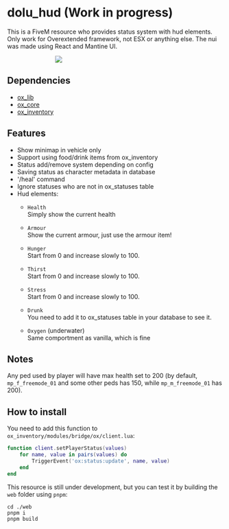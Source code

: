 # dolu_hud (Work in progress)

This is a FiveM resource who provides status system with hud elements.
Only work for Overextended framework, not ESX or anything else.
The nui was made using React and Mantine UI.
<div align='center' style='width:25vw'><img src='https://i.imgur.com/depQRs9.png'/></div>

## Dependencies
- [ox_lib](https://github.com/overextended/ox_lib/releases/latest)
- [ox_core](https://github.com/overextended/ox_core/releases/latest)
- [ox_inventory](https://github.com/overextended/ox_inventory/releases/latest)

## Features
- Show minimap in vehicle only
- Support using food/drink items from ox_inventory
- Status add/remove system depending on config
- Saving status as character metadata in database
- '/heal' command
- Ignore statuses who are not in ox_statuses table
- Hud elements:
	- `Health`<br>
		Simply show the current health

	- `Armour`<br>
		Show the current armour, just use the armour item!

	- `Hunger`<br>
		Start from 0 and increase slowly to 100.<br>

	- `Thirst`<br>
		Start from 0 and increase slowly to 100.<br>

	- `Stress`<br>
		Start from 0 and increase slowly to 100.<br>

	- `Drunk`<br>
		You need to add it to ox_statuses table in your database to see it.<br>

	- `Oxygen` (underwater)<br>
		Same comportment as vanilla, which is fine

## Notes
Any ped used by player will have max health set to 200 (by default, `mp_f_freemode_01` and some other peds has 150, while `mp_m_freemode_01` has 200).

## How to install
You need to add this function to `ox_inventory/modules/bridge/ox/client.lua`:
```lua
function client.setPlayerStatus(values)
	for name, value in pairs(values) do
		TriggerEvent('ox:status:update', name, value)
	end
end
```

This resource is still under development, but you can test it by building the `web` folder using `pnpm`:
```
cd ./web
pnpm i
pnpm build
```